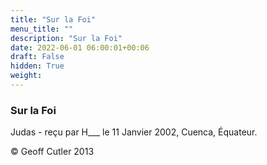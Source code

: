 ```yaml
---
title: "Sur la Foi"
menu_title: ""
description: "Sur la Foi"
date: 2022-06-01 06:00:01+00:06
draft: False
hidden: True
weight:
---
```

### Sur la Foi

Judas - reçu par H___  le 11 Janvier 2002, Cuenca, Équateur.



© Geoff Cutler 2013